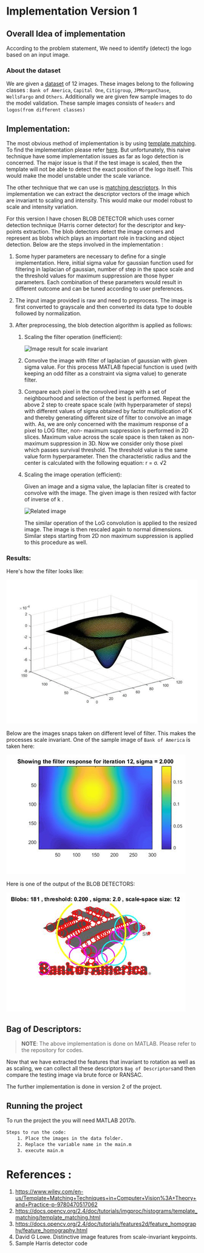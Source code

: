 # Implementation Version 1

## Overall Idea of implementation

According to the problem statement, We need to identify (detect) the logo based on an input image. 

### About the dataset

We are given a [dataset](./training_data/) of 12 images. These images belong to the following classes : `Bank of America`, `Capital One`, `Citigroup`, `JPMorganChase`, `WellsFargo` and `Others`. Additionally we are given few sample images to do the model validation. These sample images consists of `headers` and `logos(from different classes)` 

## Implementation:

The most obvious method of implementation is by using [template matching](https://www.wiley.com/en-us/Template+Matching+Techniques+in+Computer+Vision%3A+Theory+and+Practice-p-9780470517062). To find the implementation please refer [here](https://docs.opencv.org/2.4/doc/tutorials/imgproc/histograms/template_matching/template_matching.html). But unfortunately, this naive technique have some implementation issues as far as logo detection is concerned.  The major issue is that if the test image is scaled, then the template will not be able to detect the exact position of the logo itself. This would make the model unstable under the scale variance. 

The other technique that we can use is [matching descriptors](https://docs.opencv.org/2.4/doc/tutorials/features2d/feature_homography/feature_homography.html). In this implementation we can extract the descriptor vectors of the image which are invariant to scaling and intensity. This would make our model robust to scale and intensity variation. 

For this version I have chosen BLOB DETECTOR which uses corner detection technique (Harris corner detector) for the descriptor and key-points extraction. The blob detectors detect the image corners and represent as blobs which plays an important role in tracking and object detection.  Below are the steps involved in the implementation :

1. Some hyper parameters are necessary to define for a single implementation. Here, initial sigma value for gaussian function used for filtering in laplacian of gaussian, number of step in the space scale and the threshold values for maximum suppression are those hyper parameters. Each combination of these parameters would result in different outcome and can be tuned according to user preferences.

2. The input image provided is raw and need to preprocess. The image is first converted to grayscale and then converted its data type to double followed by normalization.

3. After preprocessing, the blob detection algorithm is applied as follows:

   1. Scaling the filter operation (inefficient):

      ![Image result for scale invariant](https://docs.opencv.org/3.0-beta/_images/sift_dog.jpg)

   2. Convolve the image with filter of laplacian of gaussian with given sigma value. For this process MATLAB fspecial function is used (with keeping an odd filter as a constraint via sigma value) to generate filter.

   3. Compare each pixel in the convolved image with a set of neighbourhood and selection of the best is performed. 
      Repeat the above 2 step to create space scale (with hyperparameter of steps) with different values of sigma obtained by factor multiplication of K and thereby generating different size of filter to convolve an image with. As, we are only concerned with the maximum response of a pixel to LOG filter, non- maximum suppression is performed in 2D slices.
      Maximum value across the scale space is then taken as non-maximum suppression in 3D. 
      Now we consider only those pixel which passes survival threshold. The threshold value is the same value form hyperparameter. Then the characteristic radius and the center is calculated with the following equation:  r = σ. √2 

   4. Scaling the image operation (efficient):

      Given an image and a sigma value, the laplacian filter is created to convolve with the image.
      The given image is then resized with factor of inverse of k .

      ![Related image](http://campar.in.tum.de/twiki/pub/Chair/KlinkerCMU/FidoWarpPyramid.JPG)

      The similar operation of the LoG convolution is applied to the resized image. The image is then rescaled again to normal dimensions. 
      Similar steps starting from 2D non maximum suppression is applied to this procedure as well.



### Results:

Here's how the filter looks like:

![filter](./output/Process/filter.gif)

Below are the images snaps taken on different level of filter. This makes the processes scale invariant. One of the sample image of `Bank of America` is taken here:

![sample](./output/sample/sample.gif)

Here is one of the output of the BLOB DETECTORS:

![final_blob](./output/final_blob.jpg)

## Bag of Descriptors:

> **NOTE**:  The above implementation is done on MATLAB. Please refer to the repository for codes.

Now that we have extracted the features that invariant to rotation as well as as scaling, we can collect all these descriptors `Bag of Descriptors`and then compare the testing image via brute force or RANSAC.

The further implementation is done in version 2 of the project. 



## Running the project

To run the project the you will need MATLAB 2017b. 

```
Steps to run the code:
	1. Place the images in the data folder.
	2. Replace the variable name in the main.m
	3. execute main.m
```

# References : 

1. https://www.wiley.com/en-us/Template+Matching+Techniques+in+Computer+Vision%3A+Theory+and+Practice-p-9780470517062
2. https://docs.opencv.org/2.4/doc/tutorials/imgproc/histograms/template_matching/template_matching.html
3. https://docs.opencv.org/2.4/doc/tutorials/features2d/feature_homography/feature_homography.html
4. David G Lowe. Distinctive image features from scale-invariant keypoints.
5. Sample Harris detector code